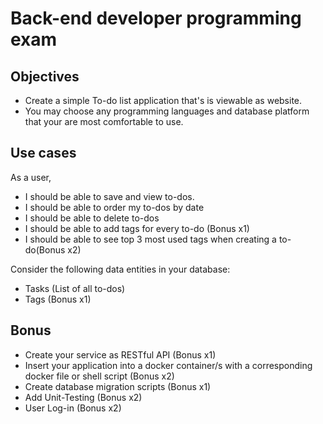 # Back-end developer programming exam

## Objectives
- Create a simple To-do list application that's is viewable as website.
- You may choose any programming languages and database platform that
your are most comfortable to use.

## Use cases
As a user,
- I should be able to save and view to-dos.
- I should be able to order my to-dos by date
- I should be able to delete to-dos
- I should be able to add tags for every to-do (Bonus x1)
- I should be able to see top 3 most used tags when creating a to-do(Bonus x2)

Consider the following data entities in your database:
- Tasks (List of all to-dos)
- Tags (Bonus x1)

## Bonus
- Create your service as RESTful API (Bonus x1)
- Insert your application into a docker container/s with a corresponding docker file or shell script (Bonus x2)
- Create database migration scripts (Bonus x1)
- Add Unit-Testing (Bonus x2)
- User Log-in (Bonus x2)
